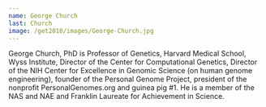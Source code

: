 ```yaml
---
name: George Church
last: Church
image: /get2010/images/George-Church.jpg
---
```


George Church, PhD is Professor of Genetics, Harvard Medical School, Wyss Institute, Director of the Center for Computational Genetics, Director of the NIH Center for Excellence in Genomic Science (on human genome engineering), founder of the Personal Genome Project, president of the nonprofit PersonalGenomes.org and guinea pig #1\. He is a member of the NAS and NAE and Franklin Laureate for Achievement in Science.
